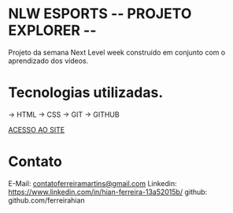# NLW ESPORTS -- PROJETO EXPLORER -- 

Projeto da semana Next Level week construído em conjunto com o aprendizado dos vídeos.


# Tecnologias utilizadas.

-> HTML 
-> CSS
-> GIT
-> GITHUB

[ACESSO AO SITE](https://ferreirahian.github.io/nlw/)

# Contato 

E-Mail: contatoferreiramartins@gmail.com
Linkedin: https://www.linkedin.com/in/hian-ferreira-13a52015b/
github: github.com/ferreirahian